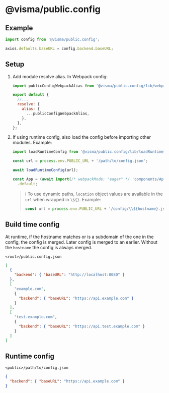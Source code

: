 # @visma/public.config

## Example

```js
import config from '@visma/public.config';

axios.defaults.baseURL = config.backend.baseURL;
```

## Setup

1. Add module resolve alias. In Webpack config:

   ```js
   import publicConfigWebpackAlias from '@visma/public.config/lib/webpackAlias.js';

   export default {
     //...
     resolve: {
       alias: {
         ...publicConfigWebpackAlias,
       },
     },
   };
   ```

2. If using runtime config, also load the config before importing other modules. Example:

   ```js
   import loadRuntimeConfig from '@visma/public.config/lib/loadRuntimeConfig.js';

   const url = process.env.PUBLIC_URL + '/path/to/config.json';

   await loadRuntimeConfig(url);

   const App = (await import(/* webpackMode: "eager" */ 'components/App'))
     .default;
   ```

   > ℹ To use dynamic paths, `location` object values are available in the `url` when wrapped in `\${}`. Example:
   >
   > ```js
   > const url = process.env.PUBLIC_URL + '/config/\\${hostname}.json';
   > ```

## Build time config

At runtime, if the hostname matches or is a subdomain of the one in the config, the config is merged. Later config is merged to an earlier. Without the `hostname` the config is always merged.

`<root>/public.config.json`

```json
[
  {
    "backend": { "baseURL": "http://localhost:8080" }
  },
  [
    "example.com",
    {
      "backend": { "baseURL": "https://api.example.com" }
    }
  ],
  [
    "test.example.com",
    {
      "backend": { "baseURL": "https://api.test.example.com" }
    }
  ]
]
```

## Runtime config

`<public>/path/to/config.json`

```json
{
  "backend": { "baseURL": "https://api.example.com" }
}
```
